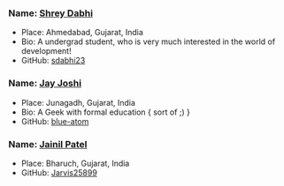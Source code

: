 ### Name: [Shrey Dabhi](https://github.com/sdabhi23/)
- Place: Ahmedabad, Gujarat, India
- Bio: A undergrad student, who is very much interested in the world of development!
- GitHub: [sdabhi23](https://github.com/sdabhi23/)

### Name: [Jay Joshi](https://github.com/blue-atom/)
- Place: Junagadh, Gujarat, India
- Bio: A Geek with formal education { sort of ;) }
- GitHub: [blue-atom](https://github.com/blue-atom/)

### Name: [Jainil Patel](https://github.com/Jarvis25899/)
- Place: Bharuch, Gujarat, India
- GitHub: [Jarvis25899](https://github.com/Jarvis25899/)